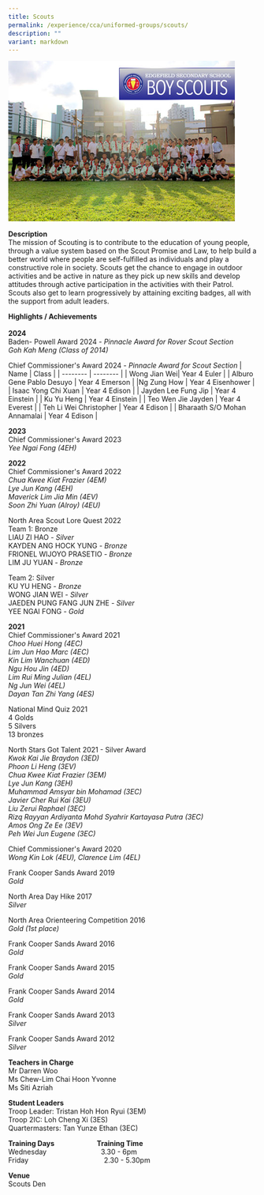 ```yaml
---
title: Scouts
permalink: /experience/cca/uniformed-groups/scouts/
description: ""
variant: markdown
---
```

![](/images/2015-CCA-BOYSCOUTS.jpg)

**Description** <br>
The mission of Scouting is to contribute to the education of young people, through a value system based on the Scout Promise and Law, to help build a better world where people are self-fulfilled as individuals and play a constructive role in society. Scouts get the chance to engage in outdoor activities and be active in nature as they pick up new skills and develop attitudes through active participation in the activities with their Patrol. Scouts also get to learn progressively by attaining exciting badges, all with the support from adult leaders.

**Highlights / Achievements** <br><br>
**2024**<br>
Baden- Powell Award 2024 - _Pinnacle Award for Rover Scout Section_<br>
_Goh Kah Meng (Class of 2014)_

Chief Commissioner's Award 2024 - _Pinnacle Award for Scout Section_
| Name | Class |
| -------- | -------- |
| Wong Jian Wei| Year 4 Euler |
| Alburo Gene Pablo Desuyo | Year 4 Emerson |
|Ng Zung How | Year 4 Eisenhower |
| Isaac Yong Chi Xuan | Year 4 Edison |
| Jayden Lee Fung Jip | Year 4 Einstein |
| Ku Yu Heng | Year 4 Einstein |
| Teo Wen Jie Jayden | Year 4 Everest |
| Teh Li Wei Christopher | Year 4 Edison |
| Bharaath S/O Mohan Annamalai | Year 4 Edison |

**2023**<br>
Chief Commissioner's Award 2023<br>
_Yee Ngai Fong (4EH)_<br>

**2022** <br>
Chief Commissioner's Award 2022&nbsp;<br>
_Chua Kwee Kiat Frazier (4EM)_&nbsp;<br>
_Lye Jun Kang (4EH)_<br>
_Maverick Lim Jia Min (4EV)_&nbsp;<br>
_Soon Zhi Yuan (Alroy) (4EU)_&nbsp;

  

North Area Scout Lore Quest 2022&nbsp;<br>
Team 1: Bronze&nbsp;<br>
LIAU ZI HAO -&nbsp;_Silver_&nbsp;<br>
KAYDEN ANG HOCK YUNG -&nbsp;_Bronze_&nbsp;<br>
FRIONEL WIJOYO PRASETIO -&nbsp;_Bronze_&nbsp;<br>
LIM JU YUAN -&nbsp;_Bronze_&nbsp;

  

Team 2: Silver&nbsp;<br>
KU YU HENG -&nbsp;_Bronze_&nbsp;<br>
WONG JIAN WEI -&nbsp;_Silver_&nbsp;<br>
JAEDEN PUNG FANG JUN ZHE -&nbsp;_Silver_&nbsp;<br>
YEE NGAI FONG -&nbsp;_Gold_

**2021**  <br>
Chief Commissioner's Award 2021 <br>
_Choo Huei Hong (4EC)_ <br>
_Lim Jun Hao Marc (4EC)_ <br>
_Kin Lim Wanchuan (4ED)_ <br>
_Ngu Hou Jin (4ED)_ <br>
_Lim Rui Ming Julian (4EL)_ <br>
_Ng Jun Wei (4EL)_ <br>
_Dayan Tan Zhi Yang (4ES)_

National Mind Quiz 2021 <br>
4 Golds <br>
5 Silvers <br>
13 bronzes <br>

North Stars Got Talent 2021 - Silver Award <br>
_Kwok Kai Jie Braydon (3ED)_ <br>
_Phoon Li Heng (3EV)_ <br>
_Chua Kwee Kiat Frazier (3EM)_ <br>
_Lye Jun Kang (3EH)_ <br>
_Muhammad Amsyar bin Mohamad (3EC)_ <br>
_Javier Cher Rui Kai (3EU)_ <br>
_Liu Zerui Raphael (3EC)_ <br>
_Rizq Rayyan Ardiyanta Mohd Syahrir Kartayasa Putra (3EC)_ <br>
_Amos Ong Ze Ee (3EV)_ <br>
_Peh Wei Jun Eugene (3EC)_

Chief Commissioner's Award 2020 <br>
_Wong Kin Lok (4EU), Clarence Lim (4EL)_

Frank Cooper Sands Award 2019 <br>
_Gold_

North Area Day Hike 2017 <br>
_Silver_

North Area Orienteering Competition 2016 <br>
_Gold (1st place)_

Frank Cooper Sands Award 2016 <br>
_Gold_

Frank Cooper Sands Award 2015 <br>
_Gold_

Frank Cooper Sands Award 2014 <br>
_Gold_

Frank Cooper Sands Award 2013 <br>
_Silver_

Frank Cooper Sands Award 2012 <br>
_Silver_  

**Teachers in Charge** <br>
Mr Darren Woo&nbsp;<br>
Ms Chew-Lim Chai Hoon Yvonne<br>
Ms Siti Azriah

**Student Leaders** <br>
Troop Leader: Tristan Hoh Hon Ryui (3EM) <br>
Troop 2IC: Loh Cheng Xi (3ES)<br>
Quartermasters: Tan Yunze Ethan (3EC)

**Training Days&nbsp;&nbsp; &nbsp;&nbsp;&nbsp; &nbsp;&nbsp;&nbsp; &nbsp;&nbsp;&nbsp; &nbsp;&nbsp;&nbsp; &nbsp;&nbsp;&nbsp; &nbsp;&nbsp; Training Time** <br>
Wednesday&nbsp;&nbsp;&nbsp; &nbsp;&nbsp;&nbsp; &nbsp;&nbsp;&nbsp; &nbsp;&nbsp;&nbsp; &nbsp;&nbsp;&nbsp; &nbsp;&nbsp;&nbsp; &nbsp;&nbsp;&nbsp;&nbsp;3.30 - 6pm <br>
Friday&nbsp;&nbsp;&nbsp; &nbsp;&nbsp;&nbsp; &nbsp;&nbsp;&nbsp; &nbsp;&nbsp;&nbsp; &nbsp;&nbsp;&nbsp; &nbsp;&nbsp;&nbsp; &nbsp;&nbsp;&nbsp; &nbsp;&nbsp;&nbsp; &nbsp;&nbsp;&nbsp; &nbsp;&nbsp;&nbsp;2.30 - 5.30pm  
  
**Venue** <br>
Scouts Den
